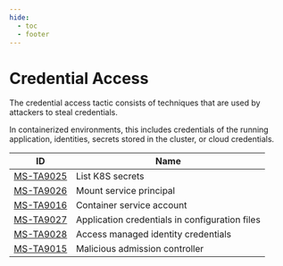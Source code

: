 ```yaml
---
hide:
  - toc
  - footer
---
```


# Credential Access

The credential access tactic consists of techniques that are used by attackers to steal credentials.

In containerized environments, this includes credentials of the running application, identities, secrets stored in the cluster, or cloud credentials.

|ID|Name|
|--|----|
|[MS-TA9025](../../techniques/List%20K8S%20secrets.md)|List K8S secrets|
|[MS-TA9026](../../techniques/Mount%20service%20principal.md)|Mount service principal|
|[MS-TA9016](../../techniques/container%20service%20account.md)|Container service account|
|[MS-TA9027](../../techniques/Application%20credentials%20in%20configuration%20files.md)|Application credentials in configuration files|
|[MS-TA9028](../../techniques/Access%20managed%20identity%20credentials.md)|Access managed identity credentials|
|[MS-TA9015](../../techniques/Malicious%20admission%20controller.md)|Malicious admission controller|